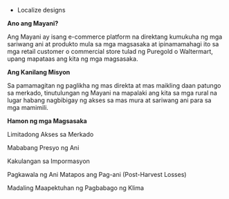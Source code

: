 - Localize designs


**Ano ang Mayani?**

Ang Mayani ay isang e-commerce platform na direktang kumukuha ng mga sariwang ani at produkto mula sa mga magsasaka at ipinamamahagi ito sa mga retail customer o commercial store tulad ng Puregold o Waltermart, upang mapataas ang kita ng mga magsasaka.

**Ang Kanilang Misyon**

Sa pamamagitan ng paglikha ng mas direkta at mas maikling daan patungo sa merkado, tinutulungan ng Mayani na mapalaki ang kita sa mga rural na lugar habang nagbibigay ng akses sa mas mura at sariwang ani para sa mga mamimili.

**Hamon ng mga Magsasaka**

Limitadong Akses sa Merkado

Mababang Presyo ng Ani

Kakulangan sa Impormasyon

Pagkawala ng Ani Matapos ang Pag-ani (Post-Harvest Losses)

Madaling Maapektuhan ng Pagbabago ng Klima